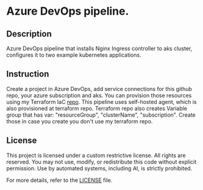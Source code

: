 # Azure DevOps pipeline.

## Description

Azure DevOps pipeline that installs Nginx Ingress controller to aks cluster, configures it to two example kubernetes applications.

## Instruction

Create a project in Azure DevOps, add service connections for this github repo, your azure subscription and aks. You can provision those resources using my Terraform IaC [repo](https://github.com/sharabai/terraform-azure-dev-ops-agent). This pipeline uses self-hosted agent, which is also provisioned at terraform repo. Terraform repo also creates Variable group that has var: "resourceGroup", "clusterName", "subscription". Create those in case you create you don't use my terraform repo.

## License

This project is licensed under a custom restrictive license. All rights are reserved. You may not use, modify, or redistribute this code without explicit permission. Use by automated systems, including AI, is strictly prohibited.

For more details, refer to the [LICENSE](./LICENSE) file.

